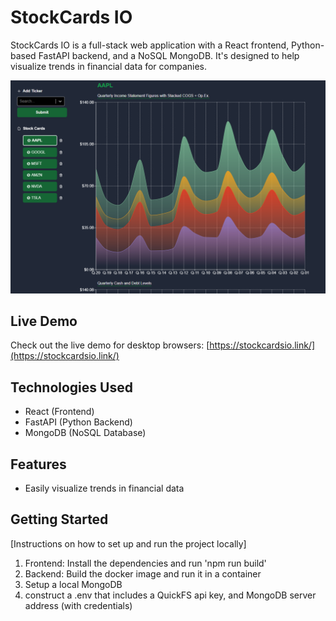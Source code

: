 # StockCards IO

StockCards IO is a full-stack web application with a React frontend, Python-based FastAPI backend, and a NoSQL MongoDB. It's designed to help visualize trends in financial data for companies.

![Demo screenshot](demo_screenshot.png)

## Live Demo

Check out the live demo for desktop browsers: [https://stockcardsio.link/](https://stockcardsio.link/)

## Technologies Used

- React (Frontend)
- FastAPI (Python Backend)
- MongoDB (NoSQL Database)

## Features

- Easily visualize trends in financial data

## Getting Started

[Instructions on how to set up and run the project locally]

1. Frontend: Install the dependencies and run 'npm run build'
2. Backend: Build the docker image and run it in a container
3. Setup a local MongoDB
4. construct a .env that includes a QuickFS api key, and MongoDB server address (with credentials)
